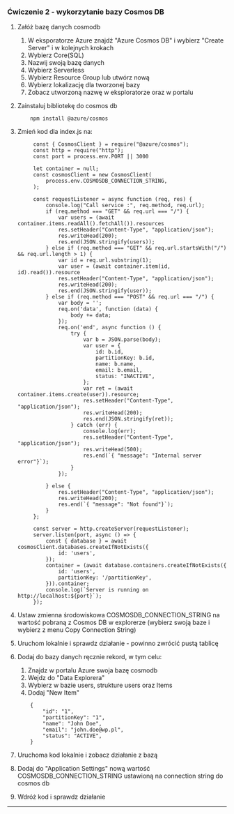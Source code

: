 ### Ćwiczenie 2 - wykorzytanie bazy Cosmos DB

1. Załóż bazę danych cosmodb
   1. W eksporatorze Azure znajdź "Azure Cosmos DB" i wybierz "Create Server" i w kolejnych krokach
   2. Wybierz Core(SQL)
   3. Nazwij swoją bazę danych
   4. Wybierz Serverless
   5. Wybierz Resource Group lub utwórz nową
   6. Wybierz lokalizację dla tworzonej bazy
   7. Zobacz utworzoną nazwę w eksploratorze oraz w portalu
 
2. Zainstaluj bibliotekę do cosmos db

    ```
        npm install @azure/cosmos
    ```
    
3. Zmień kod dla index.js na:
   
   ```
        const { CosmosClient } = require("@azure/cosmos");
        const http = require("http");
        const port = process.env.PORT || 3000

        let container = null;
        const cosmosClient = new CosmosClient(
            process.env.COSMOSDB_CONNECTION_STRING,
        );

        const requestListener = async function (req, res) {
            console.log("Call service :", req.method, req.url);
            if (req.method === "GET" && req.url === "/") {
                var users = (await container.items.readAll().fetchAll()).resources
                res.setHeader("Content-Type", "application/json");
                res.writeHead(200);
                res.end(JSON.stringify(users));
            } else if (req.method === "GET" && req.url.startsWith("/") && req.url.length > 1) {
                var id = req.url.substring(1);
                var user = (await container.item(id, id).read()).resource
                res.setHeader("Content-Type", "application/json");
                res.writeHead(200);
                res.end(JSON.stringify(user));
            } else if (req.method === "POST" && req.url === "/") {
                var body = '';
                req.on('data', function (data) {
                    body += data;
                });
                req.on('end', async function () {
                    try {
                        var b = JSON.parse(body);
                        var user = {
                            id: b.id,
                            partitionKey: b.id,
                            name: b.name,
                            email: b.email,
                            status: "INACTIVE",
                        };
                        var ret = (await container.items.create(user)).resource;
                        res.setHeader("Content-Type", "application/json");
                        res.writeHead(200);
                        res.end(JSON.stringify(ret));
                    } catch (err) {
                        console.log(err);
                        res.setHeader("Content-Type", "application/json");
                        res.writeHead(500);
                        res.end(`{ "message": "Internal server error"}`);
                    }
                });

            } else {
                res.setHeader("Content-Type", "application/json");
                res.writeHead(200);
                res.end(`{ "message": "Not found"}`);
            }
        };

        const server = http.createServer(requestListener);
        server.listen(port, async () => {
            const { database } = await cosmosClient.databases.createIfNotExists({
                id: 'users',
            });
            container = (await database.containers.createIfNotExists({
                id: 'users',
                partitionKey: '/partitionKey',
            })).container;
            console.log(`Server is running on http://localhost:${port}`);
        });
   ```
4. Ustaw zmienna środowiskowa COSMOSDB_CONNECTION_STRING na wartość pobraną z Cosmos DB w explorerze (wybierz swoją baze i wybierz z menu Copy Connection String)
5. Uruchom lokalnie i sprawdz działanie - powinno zwrócić pustą tablicę
6. Dodaj do bazy danych ręcznie rekord, w tym celu:
   1. Znajdz w portalu Azure swoja bazę cosmodb
   2. Wejdz do "Data Explorera"
   3. Wybierz w bazie users, strukture users oraz Items
   4. Dodaj "New Item"
    ```
        {
            "id": "1",
            "partitionKey": "1",
            "name": "John Doe",
            "email": "john.doe@wp.pl",
            "status": "ACTIVE",
        }
    ```
7. Uruchoma kod lokalnie i zobacz działanie z bazą
8. Dodaj do "Application Settings" nową wartość COSMOSDB_CONNECTION_STRING ustawioną na connection string do cosmos db
9. Wdróż kod i sprawdz działanie
   
---